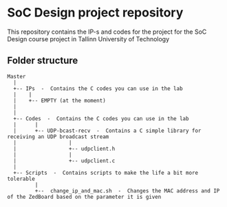# SoC Design project repository

This repository contains the IP-s and codes for the project for the SoC Design course project in Tallinn University of Technology

## Folder structure

```
Master
  |
  +-- IPs  -  Contains the C codes you can use in the lab
  |    |
  |    +-- EMPTY (at the moment)
  |
  |
  +-- Codes  -  Contains the C codes you can use in the lab
  |      |
  |      +-- UDP-bcast-recv  -  Contains a C simple library for receiving an UDP broadcast stream
  |                 |
  |                 +-- udpclient.h
  |                 |
  |                 +-- udpclient.c
  |
  +-- Scripts  -  Contains scripts to make the life a bit more tolerable
         |
         +--  change_ip_and_mac.sh  -  Changes the MAC address and IP of the ZedBoard based on the parameter it is given
```
